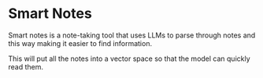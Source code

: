 # Smart Notes

Smart notes is a note-taking tool that uses LLMs to parse through notes and this way making it easier to find information.

This will put all the notes into a vector space so that the model can quickly read them.